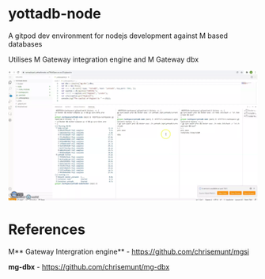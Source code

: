 # yottadb-node

A gitpod dev environment for nodejs development against M based databases

Utilises M Gateway integration engine and M Gateway dbx

![Alt text](yotta-node.webp?raw=true "Gitpod View")

# References

M** Gateway Intergration engine** - https://github.com/chrisemunt/mgsi

**mg-dbx** - https://github.com/chrisemunt/mg-dbx

